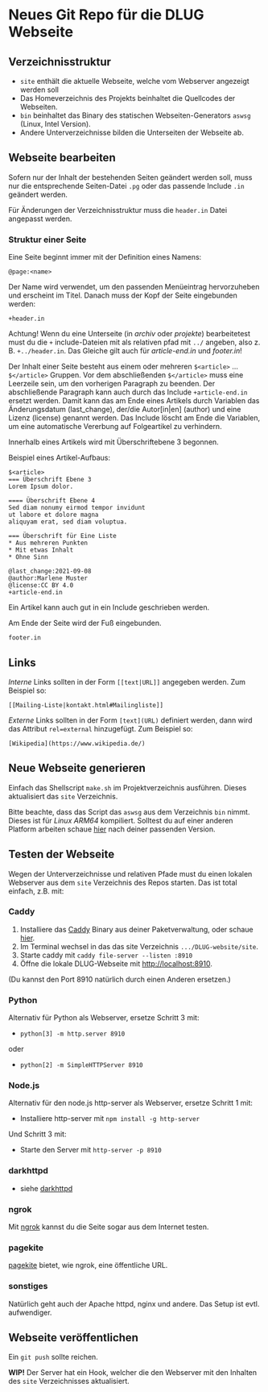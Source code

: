 # Neues Git Repo für die DLUG Webseite

## Verzeichnisstruktur

* `site` enthält die aktuelle Webseite, welche vom Webserver angezeigt werden soll
* Das Homeverzeichnis des Projekts beinhaltet die Quellcodes der Webseiten.
* `bin` beinhaltet das Binary des statischen Webseiten-Generators `aswsg` (Linux, Intel Version).
* Andere Unterverzeichnisse bilden die Unterseiten der Webseite ab. 

## Webseite bearbeiten

Sofern nur der Inhalt der bestehenden Seiten geändert werden soll,
muss nur die entsprechende Seiten-Datei `.pg` oder 
das passende Include `.in` geändert werden.

Für Änderungen der Verzeichnisstruktur muss die `header.in`
Datei angepasst werden.

### Struktur einer Seite

Eine Seite beginnt immer mit der Definition eines Namens:
```
@page:<name>
```
Der Name wird verwendet, um den passenden Menüeintrag 
hervorzuheben und erscheint im Titel.
Danach muss der Kopf der Seite eingebunden werden:
```
+header.in
```

Achtung! Wenn du eine Unterseite (in *archiv* oder *projekte*)
bearbeitetest must du die `+` include-Dateien mit als
relativen pfad mit `../` angeben, also z. B. 
 `+../header.in`. 
Das Gleiche gilt auch für *article-end.in* und *footer.in*!

Der Inhalt einer Seite besteht aus einem oder 
mehreren `$<article>` ... `$</article>` Gruppen. 
Vor dem abschließenden `$</article>` muss eine Leerzeile sein, 
um den vorherigen Paragraph zu beenden.
Der abschließende Paragraph kann auch durch das Include `+article-end.in`
ersetzt werden. Damit kann das am Ende eines Artikels durch Variablen
das Änderungsdatum (last_change), der/die Autor[in|en] (author) 
und eine Lizenz (license) genannt werden. 
Das Include löscht am Ende die Variablen, um eine automatische 
Vererbung auf Folgeartikel zu verhindern.

Innerhalb eines Artikels wird mit Überschriftebene 3 begonnen.

Beispiel eines Artikel-Aufbaus:
```
$<article>
=== Überschrift Ebene 3 
Lorem Ipsum dolor.

==== Überschrift Ebene 4
Sed diam nonumy eirmod tempor invidunt
ut labore et dolore magna 
aliquyam erat, sed diam voluptua.

=== Überschrift für Eine Liste
* Aus mehreren Punkten
* Mit etwas Inhalt
* Ohne Sinn 

@last_change:2021-09-08
@author:Marlene Muster
@license:CC BY 4.0
+article-end.in
```

Ein Artikel kann auch gut in ein Include geschrieben werden.

Am Ende der Seite wird der Fuß eingebunden.
```
footer.in
```

## Links 

 *Interne* Links sollten in der Form `[[text|URL]]` angegeben werden. 
Zum Beispiel so:
```
[[Mailing-Liste|kontakt.html#Mailingliste]]
```

 *Externe* Links sollten in der Form `[text](URL)` definiert werden, dann wird das Attribut `rel=external` hinzugefügt. 
Zum Beispiel so:
```
[Wikipedia](https://www.wikipedia.de/)
```


## Neue Webseite generieren 

Einfach das Shellscript `make.sh` im Projektverzeichnis ausführen. 
Dieses aktualisiert das `site` Verzeichnis.

Bitte beachte, dass das Script das `aswsg` aus dem Verzeichnis
`bin` nimmt. Dieses ist für _Linux ARM64_
kompiliert. 
Solltest du auf einer anderen Platform arbeiten schaue [hier](https://github.com/Kulbartsch/AStaticWebSiteGenerator) 
nach deiner passenden Version.


## Testen der Webseite

Wegen der Unterverzeichnisse und relativen Pfade must du einen lokalen
Webserver aus dem `site` Verzeichnis des Repos starten. 
Das ist total einfach, z.B. mit:

### Caddy

1. Installiere das [Caddy](https://caddyserver.com/v2) Binary aus deiner Paketverwaltung,
   oder schaue [hier](https://caddyserver.com/docs/install).
2. Im Terminal wechsel in das das site Verzeichnis `.../DLUG-website/site`.
3. Starte caddy mit `caddy file-server --listen :8910`
4. Öffne die lokale DLUG-Webseite mit [http://localhost:8910](http://localhost:8910).

(Du kannst den Port 8910 natürlich durch einen Anderen ersetzen.)

### Python

Alternativ für Python als Webserver, ersetze Schritt 3 mit:

* `python[3] -m http.server 8910`

oder

* `python[2] -m SimpleHTTPServer 8910`

### Node.js

Alternativ für den node.js http-server als Webserver, ersetze Schritt 1 mit: 

* Installiere http-server mit `npm install -g http-server`

Und Schritt 3 mit:

* Starte den Server mit `http-server -p 8910`

### darkhttpd

* siehe [darkhttpd](https://unix4lyfe.org/darkhttpd/)

### ngrok

Mit [ngrok](https://ngrok.com/) kannst du die Seite sogar aus dem Internet testen.

### pagekite

[pagekite](https://pagekite.net/) bietet, wie ngrok, eine öffentliche URL.  

### sonstiges

Natürlich geht auch der Apache httpd, nginx und andere.
Das Setup ist evtl. aufwendiger. 

## Webseite veröffentlichen

Ein `git push` sollte reichen.

**WIP!** Der Server hat ein Hook, welcher die den Webserver mit 
den Inhalten des `site` Verzeichnisses aktualisiert.
